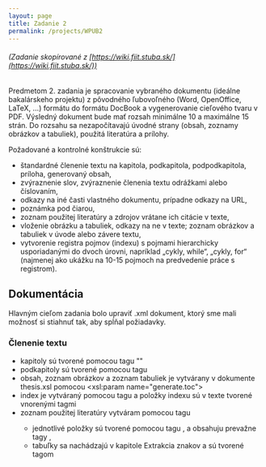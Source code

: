 ```yaml
---
layout: page
title: Zadanie 2
permalink: /projects/WPUB2
---
```

###### _(Zadanie skopírované z [https://wiki.fiit.stuba.sk/](https://wiki.fiit.stuba.sk/))_

Predmetom 2. zadania je spracovanie vybraného dokumentu (ideálne bakalárskeho projektu) z pôvodného ľubovoľného (Word, OpenOffice, LaTeX, …) formátu do formátu DocBook a vygenerovanie cieľového tvaru v PDF. Výsledný dokument bude mať rozsah minimálne 10 a maximálne 15 strán. Do rozsahu sa nezapočítavajú úvodné strany (obsah, zoznamy obrázkov a tabuliek), použitá literatúra a prílohy.

Požadované a kontrolné konštrukcie sú:

  * štandardné členenie textu na kapitola, podkapitola, podpodkapitola, príloha, generovaný obsah,
  * zvýraznenie slov, zvýraznenie členenia textu odrážkami alebo číslovaním,
  * odkazy na iné časti vlastného dokumentu, prípadne odkazy na URL,
  * poznámka pod čiarou,
  * zoznam použitej literatúry a zdrojov vrátane ich citácie v texte,
  * vloženie obrázku a tabuliek, odkazy na ne v texte; zoznam obrázkov a tabuliek v úvode alebo závere textu,
  * vytvorenie registra pojmov (indexu) s pojmami hierarchicky usporiadanými do dvoch úrovni, napríklad „cykly, while“, „cykly, for“ (najmenej ako ukážku na 10-15 pojmoch na predvedenie práce s registrom).

## Dokumentácia
Hlavným cieľom zadania bolo upraviť .xml dokument, ktorý sme mali možnosť si stiahnuť tak, aby spĺňal požiadavky.

### Členenie textu
  * kapitoly sú tvorené pomocou tagu "<chapter/>"
  * podkapitoly sú tvorené pomocou tagu <section/>
  * obsah, zoznam obrázkov a zoznam tabuliek je vytvárany v dokumente thesis.xsl pomocou <xsl:param name="generate.toc">
  * index je vytváraný pomocou tagu <index/> a položky indexu sú v texte tvorené vnorenými tagmi <indexterm><primary></primary><secondary></secondary></indexterm>
  * zoznam použitej literatúry vytváram pomocou tagu <bibliography/>
    * jednotlivé položky sú tvorené pomocou tagu <biblioentry/>, a obsahuju prevažne tagy <author/>,<title/> a <year/>
	* na citácie v texte využívam referencie s použitím id daného zdroja, príklad: <xref linkend="bib.shake"/>
  
### Prvky v texte
  * zvýraznené slová sú v prípade hrubých písmen tvorené tagom <emphasis role="bold"/> a v prípaded šikmých tagom <emphasis/>
  * zoznam vytváram pomocou tagu <itemizedlist mark='bullet'/> v kapitole Rozbor kódu
  * poznámka pod čiarov je tvorená tagom <footnote/> a využívam ju v kapitole Úvod
  * odkaz na inú časť textu sa nachádza v kapitle Dataset, kde sa odkazujem na kapitolu Rozbor kódu
  * obrázky sa nachádzajú v kapitole Rozbor kódu a v nej sú aj referencované. Na vytvorenie obrázku som použila vnorenie tagov <figure id><title></title><mediaobject><imageobject><imagedata scale fileref/></imageobject></mediaobject></figure>
  * tabuľky sa nachádzajú v kapitole Extrakcia znakov a sú tvorené tagom <table/>
